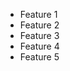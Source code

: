 <div>
    <ul>
        <li>Feature 1</li>
        <li>Feature 2</li>
        <li>Feature 3</li>
        <li>Feature 4</li>
        <li>Feature 5</li>
    </ul>
</div>